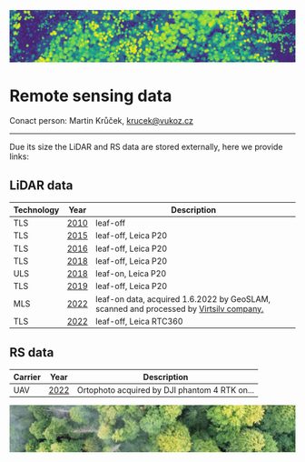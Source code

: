 ![chm](https://github.com/VUKOZ-OEL/bluecat-data-pool/blob/main/docs/assets/images/chm.png)
# Remote sensing data

Conact person: Martin Krůček, krucek@vukoz.cz
*******  

Due its size the LiDAR and RS data are stored externally, here we provide links:


## LiDAR data  

| Technology  | Year | Description |   
| ------------------- | ------------------- | ------------------- |   
| TLS |[2010](https://vukozcz.sharepoint.com/:u:/s/OpenData/ESk5GQ9Bb6pDji2sVkq0HasBQGoPIoDg19WzSD3i0o-9bw?e=eMtW4H) | leaf-off |  
| TLS |[2015](https://vukozcz.sharepoint.com/:u:/s/OpenData/ERPIwGkZ-jlLvFIh3597acUBFKoq9O8oySW-WIdDNqEt8g?e=WOaBgf) | leaf-off, Leica P20 |  
| TLS |[2016](https://vukozcz.sharepoint.com/:u:/s/OpenData/EcBBnXJYPIRItteeJdpazSQBes-I4GCeZfo3-2hmEv-BQw?e=tgeqrY) | leaf-off, Leica P20 |   
| TLS |[2018](https://vukozcz.sharepoint.com/:u:/s/OpenData/ETfcxCN0fGFFjwyRwjVUKQ4Bt-gXaWNTiqczm6Ss8q1miA?e=eGHy6t) | leaf-off, Leica P20 |  
| ULS |[2018](https://vukozcz.sharepoint.com/:u:/s/OpenData/ESg-ta_jYyVHv5Mz57QejWYBlueKe15qIHULU57IPcG-wQ?e=mysNje) | leaf-on, Leica P20 |  
| TLS |[2019](https://vukozcz.sharepoint.com/:u:/s/OpenData/EZu_7dm-fghFno0812G-_IEBupAppIaJPjadMaVHKOW8Bw?e=aUgq6v) | leaf-off, Leica P20 |  
| MLS |[2022](https://vukozcz.sharepoint.com/:u:/s/OpenData/EUvQA50X1PxHqUT_xgMJilYBlFFO6nioiSMw4Pot82lqXA?e=qgcqzf) | leaf-on data, acquired 1.6.2022 by GeoSLAM, scanned and processed by [Virtsilv company.](https://virtsilv.com/)|  
| TLS |[2022](https://vukozcz.sharepoint.com/:u:/s/OpenData/EZrcjBMa1vlFlIUwr_w2zp0BYV2PKwKdJzyAAZUSuM8GHg?e=3Gj5Yx) | leaf-off, Leica RTC360 |  



## RS data  
| Carrier  | Year | Description |
| ------------------- | ------------------- | ------------------- |  
| UAV |[2022]() | Ortophoto acquired by DJI phantom 4 RTK on... |   

![ortophoto](https://github.com/VUKOZ-OEL/bluecat-data-pool/blob/main/docs/assets/images/ortophoto_1.jpg?raw=true) 
